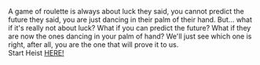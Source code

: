 A game of roulette is always about luck they said, you cannot predict the future they said, you are just dancing in their palm of their hand. But... what if it's really not about luck? What if you can predict the future? What if they are now the ones dancing in your palm of hand? We'll just see which one is right, after all, you are the one that will prove it to us. 
&nbsp;  
Start Heist [HERE!](http://127.0.0.1:40004)